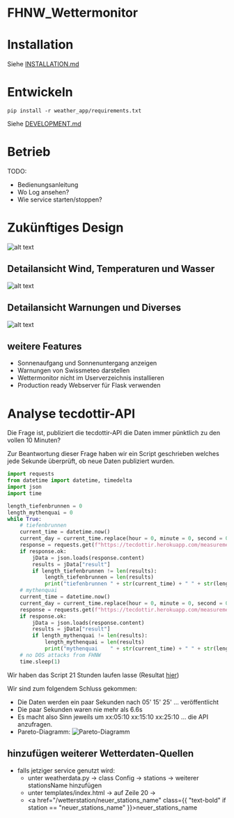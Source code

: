 # FHNW_Wettermonitor

# Installation
Siehe [INSTALLATION.md](INSTALLATION.md)

# Entwickeln
```
pip install -r weather_app/requirements.txt
```
Siehe [DEVELOPMENT.md](DEVELOPMENT.md)


# Betrieb
TODO:
 - Bedienungsanleitung
 - Wo Log ansehen?
 - Wie service starten/stoppen?

# Zukünftiges Design
![alt text](ui-sketch-1.png)

## Detailansicht Wind, Temperaturen und Wasser
![alt text](ui-sketch-2.png)

## Detailansicht Warnungen und Diverses
![alt text](ui-sketch-3.png)

## weitere Features
 - Sonnenaufgang und Sonnenuntergang anzeigen
 - Warnungen von Swissmeteo darstellen
 - Wettermonitor nicht im Userverzeichnis installieren
 - Production ready Webserver für Flask verwenden

# Analyse tecdottir-API
Die Frage ist, publiziert die tecdottir-API die Daten immer pünktlich zu den vollen 10 Minuten?

Zur Beantwortung dieser Frage haben wir ein Script geschrieben welches jede Sekunde überprüft, ob neue Daten publiziert wurden.
```python
import requests
from datetime import datetime, timedelta
import json
import time

length_tiefenbrunnen = 0
length_mythenquai = 0
while True:
    # tiefenbrunnen
    current_time = datetime.now()
    current_day = current_time.replace(hour = 0, minute = 0, second = 0, microsecond = 0)
    response = requests.get(f"https://tecdottir.herokuapp.com/measurements/tiefenbrunnen?startDate={current_day.strftime('%Y-%m-%d')}&endDate={current_day.strftime('%Y-%m-%d')}")
    if response.ok:
        jData = json.loads(response.content)
        results = jData["result"]
        if length_tiefenbrunnen != len(results):
            length_tiefenbrunnen = len(results)
            print("tiefenbrunnen " + str(current_time) + " " + str(length_tiefenbrunnen) + " " + results[length_tiefenbrunnen-1]["timestamp"])
    # mythenquai
    current_time = datetime.now()
    current_day = current_time.replace(hour = 0, minute = 0, second = 0, microsecond = 0)
    response = requests.get(f"https://tecdottir.herokuapp.com/measurements/mythenquai?startDate={current_day.strftime('%Y-%m-%d')}&endDate={current_day.strftime('%Y-%m-%d')}")
    if response.ok:
        jData = json.loads(response.content)
        results = jData["result"]
        if length_mythenquai != len(results):
            length_mythenquai = len(results)
            print("mythenquai    " + str(current_time) + " " + str(length_mythenquai) + " " + results[length_mythenquai-1]["timestamp"])
    # no DOS attacks from FHNW
    time.sleep(1)
```
Wir haben das Script 21 Stunden laufen lasse (Resultat [hier](response_time.txt))

Wir sind zum folgendem Schluss gekommen:
 - Die Daten werden ein paar Sekunden nach 05' 15' 25' ... veröffentlicht
 - Die paar Sekunden waren nie mehr als 6.6s
 - Es macht also Sinn jeweils um xx:05:10 xx:15:10 xx:25:10 ... die API anzufragen.
 - Pareto-Diagramm: ![Pareto-Diagramm](diagram.png)

 ## hinzufügen weiterer Wetterdaten-Quellen
 - falls jetziger service genutzt wird:
    - unter weatherdata.py -> class Config -> stations -> weiterer stationsName hinzufügen
    - unter templates/index.html -> auf Zeile 20 -> <li><a href="/wetterstation/neuer_stations_name" class={{ "text-bold" if station == "neuer_stations_name" }}>neuer_stations_name</a></li>